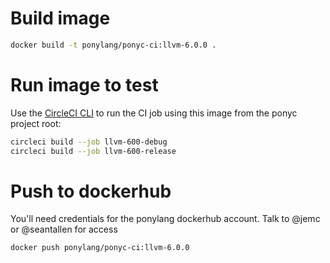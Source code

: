 # Build image

```bash
docker build -t ponylang/ponyc-ci:llvm-6.0.0 .
```

# Run image to test

Use the [CircleCI CLI](https://circleci.com/docs/2.0/local-cli/) to run the CI job using this image
from the ponyc project root:

```bash
circleci build --job llvm-600-debug
circleci build --job llvm-600-release
```

# Push to dockerhub

You'll need credentials for the ponylang dockerhub account. Talk to @jemc or @seantallen for access

```bash
docker push ponylang/ponyc-ci:llvm-6.0.0
```
